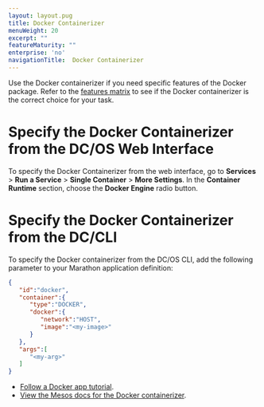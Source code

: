 ```yaml
---
layout: layout.pug
title: Docker Containerizer
menuWeight: 20
excerpt: ""
featureMaturity: ""
enterprise: 'no'
navigationTitle:  Docker Containerizer
---
```


<!-- This source repo for this topic is https://github.com/dcos/dcos-docs -->


Use the Docker containerizer if you need specific features of the Docker package. Refer to the [features matrix](/1.9/deploying-services/containerizers/) to see if the Docker containerizer is the correct choice for your task.

# Specify the Docker Containerizer from the DC/OS Web Interface

To specify the Docker Containerizer from the web interface, go to **Services**  > **Run a Service** > **Single Container** > **More Settings**. In the **Container Runtime** section, choose the **Docker Engine** radio button.

# Specify the Docker Containerizer from the DC/CLI

To specify the Docker containerizer from the DC/OS CLI, add the following parameter to your Marathon application definition:

```json
{  
   "id":"docker",
   "container":{  
      "type":"DOCKER",
      "docker":{  
         "network":"HOST",
         "image":"<my-image>"
      }
   },
   "args":[  
      "<my-arg>"
   ]
}
```

- [Follow a Docker app tutorial](/1.9/deploying-services/creating-services/deploy-docker-app/).
- [View the Mesos docs for the Docker containerizer](http://mesos.apache.org/documentation/latest/docker-containerizer/).
